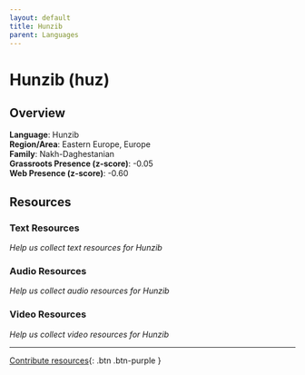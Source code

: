 ```yaml
---
layout: default
title: Hunzib
parent: Languages
---
```


# Hunzib (huz)

## Overview

**Language**: Hunzib  
**Region/Area**: Eastern Europe, Europe  
**Family**: Nakh-Daghestanian  
**Grassroots Presence (z-score)**: -0.05  
**Web Presence (z-score)**: -0.60  

## Resources

### Text Resources
*Help us collect text resources for Hunzib*

### Audio Resources
*Help us collect audio resources for Hunzib*

### Video Resources
*Help us collect video resources for Hunzib*

---

[Contribute resources](https://forms.office.com/e/1SfLJx3u1r){: .btn .btn-purple }
